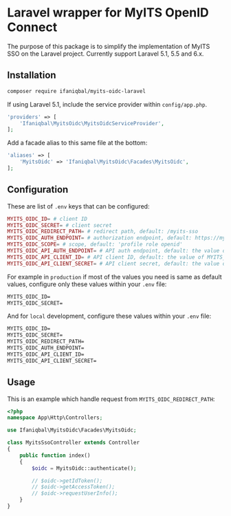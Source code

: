 # Laravel wrapper for MyITS OpenID Connect

The purpose of this package is to simplify the implementation of MyITS SSO on the Laravel project. Currently support Laravel 5.1, 5.5 and 6.x.

## Installation

```bash
composer require ifaniqbal/myits-oidc-laravel
```

If using Laravel 5.1, include the service provider within `config/app.php`.

```php
'providers' => [
    'Ifaniqbal\MyitsOidc\MyitsOidcServiceProvider',
];
```

Add a facade alias to this same file at the bottom:

```php
'aliases' => [
    'MyitsOidc' => 'Ifaniqbal\MyitsOidc\Facades\MyitsOidc',
];
```

## Configuration

These are list of `.env` keys that can be configured:

```php
MYITS_OIDC_ID= # client ID
MYITS_OIDC_SECRET= # client secret
MYITS_OIDC_REDIRECT_PATH= # redirect path, default: /myits-sso
MYITS_OIDC_AUTH_ENDPOINT= # authorization endpoint, default: https://my.its.ac.id
MYITS_OIDC_SCOPE= # scope, default: 'profile role openid'
MYITS_OIDC_API_AUTH_ENDPOINT= # API auth endpoint, default: the value of MYITS_OIDC_AUTH_ENDPOINT
MYITS_OIDC_API_CLIENT_ID= # API client ID, default: the value of MYITS_OIDC_ID
MYITS_OIDC_API_CLIENT_SECRET= # API client secret, default: the value of MYITS_OIDC_SECRET
```


For example in `production` if most of the values you need is same as default values, configure only these values within your `.env` file:

```html
MYITS_OIDC_ID=
MYITS_OIDC_SECRET=
```

And for `local` development, configure these values within your `.env` file:

```html
MYITS_OIDC_ID=
MYITS_OIDC_SECRET=
MYITS_OIDC_REDIRECT_PATH=
MYITS_OIDC_AUTH_ENDPOINT=
MYITS_OIDC_API_CLIENT_ID=
MYITS_OIDC_API_CLIENT_SECRET=
```

## Usage

This is an example which handle request from `MYITS_OIDC_REDIRECT_PATH`:

```php
<?php
namespace App\Http\Controllers;

use Ifaniqbal\MyitsOidc\Facades\MyitsOidc;

class MyitsSsoController extends Controller
{
    public function index()
    {
        $oidc = MyitsOidc::authenticate();

        // $oidc->getIdToken();
        // $oidc->getAccessToken();
        // $oidc->requestUserInfo();
    }
}
```
